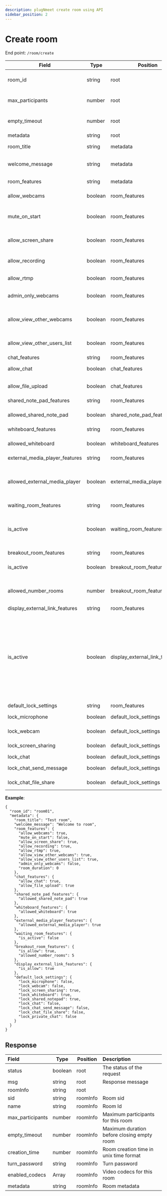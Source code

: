 ```yaml
---
description: plugNmeet create room using API
sidebar_position: 2
---
```


# Create room

End point: `/room/create`

| Field                          | Type    | Position                       | Required | Description                                                                                                                                                                                                                                                                                       |
| ------------------------------ | ------- | ------------------------------ | :------- | ------------------------------------------------------------------------------------------------------------------------------------------------------------------------------------------------------------------------------------------------------------------------------------------------- |
| room_id                        | string  | root                           | Yes      | Room Id should be unique for every room/session/meeting                                                                                                                                                                                                                                           |
| max_participants               | number  | root                           | No       | Limit number of participants that can be join in this room.                                                                                                                                                                                                                                       |
| empty_timeout                  | number  | root                           | No       | Number of seconds to keep the room open if no one joins                                                                                                                                                                                                                                           |
| metadata                       | string  | root                           | Yes      |                                                                                                                                                                                                                                                                                                   |
| room_title                     | string  | metadata                       | Yes      | Title of the room/meeting                                                                                                                                                                                                                                                                         |
| welcome_message                | string  | metadata                       | No       | If you want to show some message at start up.                                                                                                                                                                                                                                                     |
| room_features                  | string  | metadata                       | Yes      | Various room features.                                                                                                                                                                                                                                                                            |
| allow_webcams                  | boolean | room_features                  | Yes      | If you want to enable webcam support.                                                                                                                                                                                                                                                             |
| mute_on_start                  | boolean | room_features                  | Yes      | If you want to mute microphone automatically after share.                                                                                                                                                                                                                                         |
| allow_screen_share             | boolean | room_features                  | Yes      | Enable or disable screen share for the meeting.                                                                                                                                                                                                                                                   |
| allow_recording                | boolean | room_features                  | Yes      | Enable or disable recording for the meeting.                                                                                                                                                                                                                                                      |
| allow_rtmp                     | boolean | room_features                  | Yes      | Enable or disable RTMP for the meeting.                                                                                                                                                                                                                                                           |
| admin_only_webcams             | boolean | room_features                  | Yes      | If you want to allow webcams only for admin                                                                                                                                                                                                                                                       |
| allow_view_other_webcams       | boolean | room_features                  | Yes      | If you want to disable to display other users camera except moderator.                                                                                                                                                                                                                            |
| allow_view_other_users_list    | boolean | room_features                  | Yes      | If you want to disable to display users list except moderator.                                                                                                                                                                                                                                    |
| chat_features                  | string  | room_features                  | Yes      |                                                                                                                                                                                                                                                                                                   |
| allow_chat                     | boolean | chat_features                  | Yes      | Enable or disable chat for the meeting.                                                                                                                                                                                                                                                           |
| allow_file_upload              | boolean | chat_features                  | Yes      | Enable or disable file upload in chat for the meeting.                                                                                                                                                                                                                                            |
| shared_note_pad_features       | string  | room_features                  | Yes      |                                                                                                                                                                                                                                                                                                   |
| allowed_shared_note_pad        | boolean | shared_note_pad_features       | Yes      | Enable or disable shared notepad for the meeting.                                                                                                                                                                                                                                                 |
| whiteboard_features            | string  | room_features                  | Yes      |                                                                                                                                                                                                                                                                                                   |
| allowed_whiteboard             | boolean | whiteboard_features            | Yes      | Enable or disable whiteboard for the meeting.                                                                                                                                                                                                                                                     |
| external_media_player_features | string  | room_features                  | Yes      |                                                                                                                                                                                                                                                                                                   |
| allowed_external_media_player  | boolean | external_media_player_features | Yes      | Enable or disable to allow to play video/audio from external source. Moderator can upload local video/audio too.                                                                                                                                                                                  |
| waiting_room_features          | string  | room_features                  | Yes      |                                                                                                                                                                                                                                                                                                   |
| is_active                      | boolean | waiting_room_features          | Yes      | Enable if you want to activate wating room feature. User will be in waiting room until moderator allow to join.                                                                                                                                                                                   |
| breakout_room_features         | string  | room_features                  | Yes      |                                                                                                                                                                                                                                                                                                   |
| is_active                      | boolean | breakout_room_features         | Yes      | Enable or disable breakout room features.                                                                                                                                                                                                                                                         |
| allowed_number_rooms           | number  | breakout_room_features         | No       | Number of breakout rooms allowed to create at a same time. Default: 6                                                                                                                                                                                                                             |
| display_external_link_features | string  | room_features                  | Yes      |                                                                                                                                                                                                                                                                                                   |
| is_active                      | boolean | display_external_link_features | Yes      | Enable or disable to allow to display external links inside a iframe. This feature is helpful if your session to require to display other website, quiz, games etc. The website must be allow to load inside an iframe. Moderator can pass various values like name, userId, role, meetingId etc. |
| default_lock_settings          | string  | room_features                  | NO       |                                                                                                                                                                                                                                                                                                   |
| lock_microphone                | boolean | default_lock_settings          | NO       | Lock microphone for users.                                                                                                                                                                                                                                                                        |
| lock_webcam                    | boolean | default_lock_settings          | NO       | Lock webcam for users.                                                                                                                                                                                                                                                                            |
| lock_screen_sharing            | boolean | default_lock_settings          | NO       | Lock screen share for users.                                                                                                                                                                                                                                                                      |
| lock_chat                      | boolean | default_lock_settings          | NO       | Lock chat for users.                                                                                                                                                                                                                                                                              |
| lock_chat_send_message         | boolean | default_lock_settings          | NO       | Lock send message for users.                                                                                                                                                                                                                                                                      |
| lock_chat_file_share           | boolean | default_lock_settings          | NO       | Lock send file for users.                                                                                                                                                                                                                                                                         |

**Example**:

```
{
  "room_id": "room01",
  "metadata": {
    "room_title": "Test room",
    "welcome_message": "Welcome to room",
    "room_features": {
      "allow_webcams": true,
      "mute_on_start": false,
      "allow_screen_share": true,
      "allow_recording": true,
      "allow_rtmp": true,
      "allow_view_other_webcams": true,
      "allow_view_other_users_list": true,
      "admin_only_webcams": false,
      "room_duration": 0
    },
    "chat_features": {
      "allow_chat": true,
      "allow_file_upload": true
    },
    "shared_note_pad_features": {
      "allowed_shared_note_pad": true
    },
    "whiteboard_features": {
      "allowed_whiteboard": true
    },
    "external_media_player_features": {
      "allowed_external_media_player": true
    },
    "waiting_room_features": {
      "is_active": false
    },
    "breakout_room_features": {
      "is_allow": true,
      "allowed_number_rooms": 5
    },
    "display_external_link_features": {
      "is_allow": true
    },
    "default_lock_settings": {
      "lock_microphone": false,
      "lock_webcam": false,
      "lock_screen_sharing": true,
      "lock_whiteboard": true,
      "lock_shared_notepad": true,
      "lock_chat": false,
      "lock_chat_send_message": false,
      "lock_chat_file_share": false,
      "lock_private_chat": false
    }
  }
}
```

## Response

| Field            | Type    | Position | Description                                |
| :--------------- | ------- | -------- | :----------------------------------------- |
| status           | boolean | root     | The status of the request                  |
| msg              | string  | root     | Response message                           |
| roomInfo         | string  | root     |                                            |
| sid              | string  | roomInfo | Room sid                                   |
| name             | string  | roomInfo | Room Id                                    |
| max_participants | number  | roomInfo | Maximum participants for this room         |
| empty_timeout    | number  | roomInfo | Maximum duration before closing empty room |
| creation_time    | number  | roomInfo | Room creation time in unix time format     |
| turn_password    | string  | roomInfo | Turn password                              |
| enabled_codecs   | Array   | roomInfo | Video codecs for this room                 |
| metadata         | string  | roomInfo | Room metadata                              |
